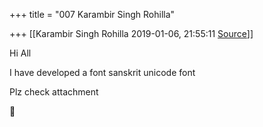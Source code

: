+++
title = "007 Karambir Singh Rohilla"

+++
[[Karambir Singh Rohilla	2019-01-06, 21:55:11 [Source](https://groups.google.com/g/samskrita/c/GbXxy-g7-_c)]]



Hi All

I have developed a font sanskrit unicode font

Plz check attachment



